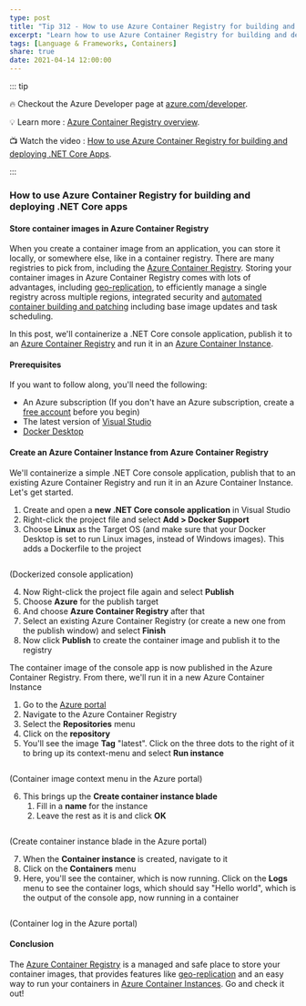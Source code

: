 ```yaml
---
type: post
title: "Tip 312 - How to use Azure Container Registry for building and deploying .NET Core apps"
excerpt: "Learn how to use Azure Container Registry for building and deploying .NET Core apps"
tags: [Language & Frameworks, Containers]
share: true
date: 2021-04-14 12:00:00
---
```


::: tip 

:fire: Checkout the Azure Developer page at [azure.com/developer](https://azure.com/developer?WT.mc_id=azure-azuredevtips-azureappsdev).

:bulb: Learn more : [Azure Container Registry overview](https://azure.microsoft.com/services/container-registry/?WT.mc_id=docs-azuredevtips-azureappsdev). 

:tv: Watch the video : [How to use Azure Container Registry for building and deploying .NET Core Apps](https://youtu.be/waktLo7JJTw?WT.mc_id=youtube-azuredevtips-azureappsdev).

:::

### How to use Azure Container Registry for building and deploying .NET Core apps

#### Store container images in Azure Container Registry
When you create a container image from an application, you can store it locally, or somewhere else, like in a container registry. There are many registries to pick from, including the [Azure Container Registry](https://azure.microsoft.com/services/container-registry/?WT.mc_id=azure-azuredevtips-azureappsdev). Storing your container images in Azure Container Registry comes with lots of advantages, including [geo-replication](https://docs.microsoft.com/azure/container-registry/container-registry-tasks-overview?WT.mc_id=docs-azuredevtips-azureappsdev), to efficiently manage a single registry across multiple regions, integrated security and [automated container building and patching](https://aka.ms/acr/tasks?WT.mc_id=other-azuredevtips-azureappsdev) including base image updates and task scheduling.

In this post, we'll containerize a .NET Core console application, publish it to an [Azure Container Registry](https://azure.microsoft.com/services/container-registry/?WT.mc_id=docs-azuredevtips-azureappsdev) and run it in an [Azure Container Instance](https://azure.microsoft.com/services/container-instances/?WT.mc_id=azure-azuredevtips-azureappsdev).

#### Prerequisites
If you want to follow along, you'll need the following:
* An Azure subscription (If you don't have an Azure subscription, create a [free account](https://azure.microsoft.com/free/?WT.mc_id=azure-azuredevtips-azureappsdev) before you begin)
* The latest version of [Visual Studio](https://visualstudio.microsoft.com/downloads/?WT.mc_id=microsoft-azuredevtips-azureappsdev)
* [Docker Desktop](https://docs.docker.com/docker-for-windows/install/?WT.mc_id=other-azuredevtips-azureappsdev)

#### Create an Azure Container Instance from Azure Container Registry
We'll containerize a simple .NET Core console application, publish that to an existing Azure Container Registry and run it in an Azure Container Instance. Let's get started.

1. Create and open a **new .NET Core console application** in Visual Studio
2. Right-click the project file and select **Add > Docker Support**
3. Choose **Linux** as the Target OS (and make sure that your Docker Desktop is set to run Linux images, instead of Windows images). This adds a Dockerfile to the project

<img :src="$withBase('/files/96consoledocker.png')">

(Dockerized console application)

4. Now Right-click the project file again and select **Publish**
5. Choose **Azure** for the publish target
6. And choose **Azure Container Registry** after that
7. Select an existing Azure Container Registry (or create a new one from the publish window) and select **Finish**
8. Now click **Publish** to create the container image and publish it to the registry

The container image of the console app is now published in the Azure Container Registry. From there, we'll run it in a new Azure Container Instance

1. Go to the [Azure portal](https://portal.azure.com/?WT.mc_id=azure-azuredevtips-azureappsdev)
2. Navigate to the Azure Container Registry
3. Select the **Repositories** menu
4. Click on the **repository** 
5. You'll see the image **Tag** "latest". Click on the three dots to the right of it to bring up its context-menu and select **Run instance**

<img :src="$withBase('/files/96runinstance.png')">

(Container image context menu in the Azure portal)

6. This brings up the **Create container instance blade**
    1. Fill in a **name** for the instance
    2. Leave the rest as it is and click **OK**

<img :src="$withBase('/files/96createcontainerinstance.png')" width="50%">

(Create container instance blade in the Azure portal)

7. When the **Container instance** is created, navigate to it
8. Click on the **Containers** menu
9. Here, you'll see the container, which is now running. Click on the **Logs** menu to see the container logs, which should say "Hello world", which is the output of the console app, now running in a container

<img :src="$withBase('/files/96result.png')">

(Container log in the Azure portal)

#### Conclusion
The [Azure Container Registry](https://azure.microsoft.com/services/container-registry/?WT.mc_id=azure-azuredevtips-azureappsdev) is a managed and safe place to store your container images, that provides features like [geo-replication](https://docs.microsoft.com/azure/container-registry/container-registry-tasks-overview?WT.mc_id=docs-azuredevtips-azureappsdev) and an easy way to run your containers in [Azure Container Instances](https://azure.microsoft.com/services/container-instances/?WT.mc_id=azure-azuredevtips-azureappsdev). Go and check it out!

